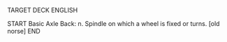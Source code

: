 TARGET DECK
ENGLISH

START
Basic
Axle
Back: n. Spindle on which a wheel is fixed or turns. [old norse]
END
